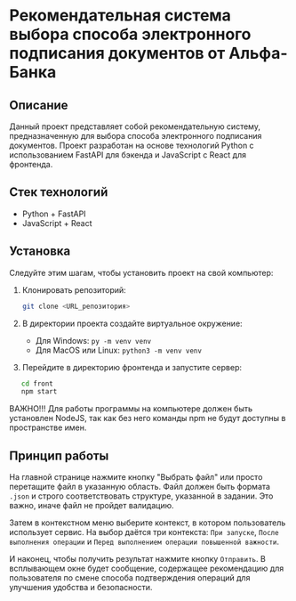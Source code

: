 # Рекомендательная система выбора способа электронного подписания документов от Альфа-Банка

## Описание
Данный проект представляет собой рекомендательную систему, предназначенную для выбора способа электронного подписания документов. Проект разработан на основе технологий Python с использованием FastAPI для бэкенда и JavaScript с React для фронтенда.

## Стек технологий
- Python + FastAPI
- JavaScript + React

## Установка
Следуйте этим шагам, чтобы установить проект на свой компьютер:

1. Клонировать репозиторий:
   ```bash
   git clone <URL_репозитория>
   ```

2. В директории проекта создайте виртуальное окружение:
   - Для Windows:
     `py -m venv venv`      
   - Для MacOS или Linux:
     `python3 -m venv venv`      

3. Перейдите в директорию фронтенда и запустите сервер:

```bash
   cd front
   npm start
```

ВАЖНО!!! Для работы программы на компьютере должен быть установлен NodeJS, так как без него команды npm не будут доступны в пространстве имен.

## Принцип работы
На главной странице нажмите кнопку "Выбрать файл" или просто перетащите файл в указанную область. Файл должен быть формата `.json` и строго соответствовать структуре, указанной в задании. Это важно, иначе файл не пройдет валидацию.

Затем в контекстном меню выберите контекст, в котором пользователь использует сервис. На выбор даётся три контекста: `При запуске`, `После выполнения операции` и `Перед выполнением операции повышенной важности`.

И наконец, чтобы получить результат нажмите кнопку `Отправить`. В всплывающем окне будет сообщение, содержащее рекомендацию для пользователя по смене способа подтверждения операций для улучшения удобства и безопасности.
